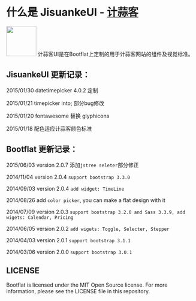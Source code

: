 # 什么是 JisuankeUI - [计蒜客](http://www.jisuanke.com/)

<img src="http://i.imgur.com/255qNTL.png" width="80" height="80"/>
计蒜客UI是在Bootflat上定制的用于计蒜客网站的组件及视觉标准。

## JisuankeUI 更新记录：


2015/01/30 datetimepicker 4.0.2 定制

2015/01/21 timepicker into; 部分bug修改

2015/01/20 fontawesome 替换 glyphicons

2015/01/18 配色适应计蒜客颜色标准

## Bootflat 更新记录：

2015/06/03 version 2.0.7 添加`jstree seleter`部分修正

2014/11/04 version 2.0.4 `support bootstrap 3.3.0`

2014/09/03 version 2.0.4 `add widget: TimeLine`

2014/08/26  add `color picker`, you can make a flat design with it

2014/07/09 version 2.0.3 `support bootstrap 3.2.0 and Sass 3.3.9, add wigets: Calendar, Pricing`

2014/06/05 version 2.0.2 `add wigets: Toggle, Selecter, Stepper`

2014/04/03 version 2.0.1 `support bootstrap 3.1.1`

2014/03/06 version 2.0.0 `support bootstrap 3.0.1`

## LICENSE

Bootflat is licensed under the MIT Open Source license. For more information, please see the LICENSE file in this repository.

